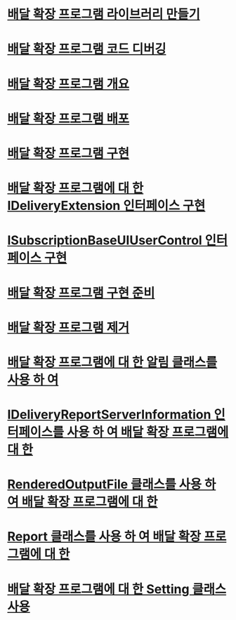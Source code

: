 # [배달 확장 프로그램 라이브러리 만들기](creating-a-delivery-extension-library.md)
# [배달 확장 프로그램 코드 디버깅](debugging-delivery-extension-code.md)
# [배달 확장 프로그램 개요](delivery-extensions-overview.md)
# [배달 확장 프로그램 배포](deploying-a-delivery-extension.md)
# [배달 확장 프로그램 구현](implementing-a-delivery-extension.md)
# [배달 확장 프로그램에 대 한 IDeliveryExtension 인터페이스 구현](implementing-the-ideliveryextension-interface-for-a-delivery-extension.md)
# [ISubscriptionBaseUIUserControl 인터페이스 구현](implementing-the-isubscriptionbaseuiusercontrol-interface.md)
# [배달 확장 프로그램 구현 준비](preparing-to-implement-a-delivery-extension.md)
# [배달 확장 프로그램 제거](removing-a-delivery-extension.md)
# [배달 확장 프로그램에 대 한 알림 클래스를 사용 하 여](using-a-notification-class-for-a-delivery-extension.md)
# [IDeliveryReportServerInformation 인터페이스를 사용 하 여 배달 확장 프로그램에 대 한](using-the-ideliveryreportserverinformation-interface-for-a-delivery-extension.md)
# [RenderedOutputFile 클래스를 사용 하 여 배달 확장 프로그램에 대 한](using-the-renderedoutputfile-class-for-a-delivery-extension.md)
# [Report 클래스를 사용 하 여 배달 확장 프로그램에 대 한](using-the-report-class-for-a-delivery-extension.md)
# [배달 확장 프로그램에 대 한 Setting 클래스 사용](using-the-setting-class-for-a-delivery-extension.md)
